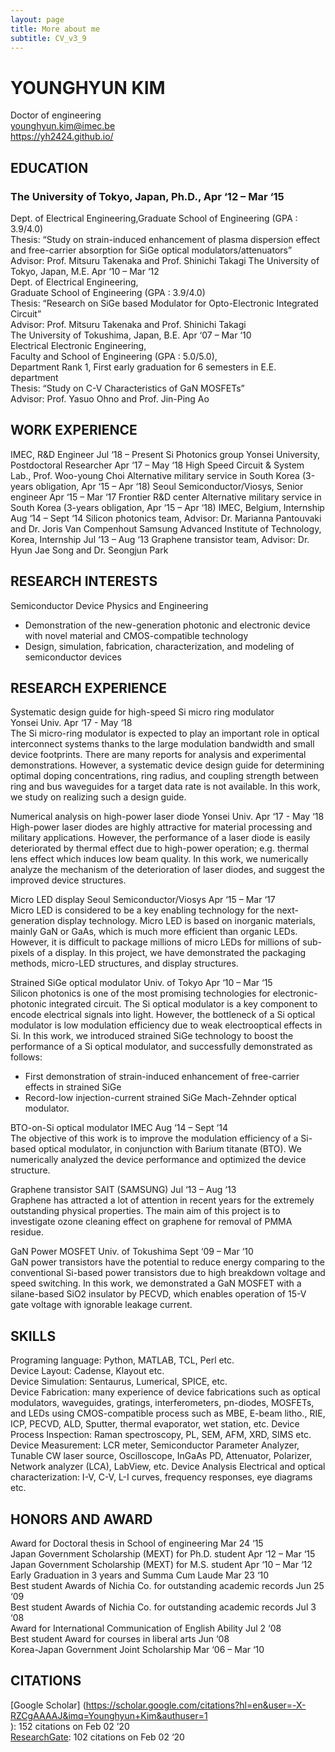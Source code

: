 ```yaml
---
layout: page
title: More about me
subtitle: CV_v3_9
---
```

# YOUNGHYUN KIM
Doctor of engineering  
younghyun.kim@imec.be  
https://yh2424.github.io/  

## EDUCATION
### The University of Tokyo, Japan, Ph.D., Apr ‘12 – Mar ‘15  
Dept. of Electrical Engineering,Graduate School of Engineering (GPA : 3.9/4.0)  
Thesis: “Study on strain-induced enhancement of plasma dispersion effect and free-carrier absorption for SiGe optical modulators/attenuators”  
Advisor: Prof. Mitsuru Takenaka and Prof. Shinichi Takagi
The University of Tokyo, Japan, M.E.			  		Apr ‘10 – Mar ‘12  
Dept. of Electrical Engineering,  
Graduate School of Engineering (GPA : 3.9/4.0)  
Thesis: “Research on SiGe based Modulator for Opto-Electronic Integrated Circuit”  
Advisor: Prof. Mitsuru Takenaka and Prof. Shinichi Takagi  
The University of Tokushima, Japan, B.E.				Apr ‘07 – Mar ‘10  
Electrical Electronic Engineering,   
Faculty and School of Engineering (GPA : 5.0/5.0),  
Department Rank 1, First early graduation for 6 semesters in E.E. department  
Thesis: “Study on C-V Characteristics of GaN MOSFETs”  
Advisor: Prof. Yasuo Ohno and Prof. Jin-Ping Ao  

##  WORK EXPERIENCE									    
IMEC, R&D Engineer 							Jul ‘18 – Present
Si Photonics group
Yonsei University, Postdoctoral Researcher 				Apr ‘17 – May ‘18
High Speed Circuit & System Lab., Prof. Woo-young Choi 
Alternative military service in South Korea (3-years obligation, Apr ‘15 – Apr ‘18)
Seoul Semiconductor/Viosys, Senior engineer 				Apr ‘15 – Mar ‘17
Frontier R&D center 
Alternative military service in South Korea (3-years obligation, Apr ‘15 – Apr ‘18)
IMEC, Belgium, Internship						Aug ‘14 – Sept ‘14
Silicon photonics team, 
Advisor: Dr. Marianna Pantouvaki and Dr. Joris Van Compenhout
Samsung Advanced Institute of Technology, Korea, Internship		Jul ‘13 – Aug ‘13
Graphene transistor team, 
Advisor: Dr. Hyun Jae Song and Dr. Seongjun Park

## RESEARCH INTERESTS								    
Semiconductor Device Physics and Engineering    
- 	Demonstration of the new-generation photonic and electronic device with novel material and CMOS-compatible technology  
-   Design, simulation, fabrication, characterization, and modeling of semiconductor devices

## RESEARCH EXPERIENCE								    
Systematic design guide for high-speed Si micro ring modulator	  
Yonsei Univ.	Apr ‘17 - May ‘18   
	  The Si micro-ring modulator is expected to play an important role in optical interconnect systems thanks to the large modulation bandwidth and small device footprints.  There are many reports for analysis and experimental demonstrations. However, a systematic device design guide for determining optimal doping concentrations, ring radius, and coupling strength between ring and bus waveguides for a target data rate is not available.  In this work, we study on realizing such a design guide.  

Numerical analysis on high-power laser diode		Yonsei Univ.	Apr ‘17 - May ‘18   
	  High-power laser diodes are highly attractive for material processing and military applications.  However, the performance of a laser diode is easily deteriorated by thermal effect due to high-power operation; e.g. thermal lens effect which induces low beam quality.  In this work, we numerically analyze the mechanism of the deterioration of laser diodes, and suggest the improved device structures.   

Micro LED display			Seoul Semiconductor/Viosys	Apr ‘15 – Mar ‘17   
	  Micro LED is considered to be a key enabling technology for the next-generation display technology. Micro LED is based on inorganic materials, mainly GaN or GaAs, which is much more efficient than organic LEDs. However, it is difficult to package millions of micro LEDs for millions of sub-pixels of a display. In this project, we have demonstrated the packaging methods, micro-LED structures, and display structures.

Strained SiGe optical modulator		Univ. of Tokyo		Apr ‘10 – Mar ‘15  
	Silicon photonics is one of the most promising technologies for electronic-photonic integrated circuit.  The Si optical modulator is a key component to encode electrical signals into light.  However, the bottleneck of a Si optical modulator is low modulation efficiency due to weak electrooptical effects in Si. In this work, we introduced strained SiGe technology to boost the performance of a Si optical modulator, and successfully demonstrated as follows:  
-	First demonstration of strain-induced enhancement of free-carrier effects in strained SiGe 
-	Record-low injection-current strained SiGe Mach-Zehnder optical modulator.

BTO-on-Si optical modulator			IMEC			Aug ‘14 – Sept ‘14  
	  The objective of this work is to improve the modulation efficiency of a Si-based optical modulator, in conjunction with Barium titanate (BTO).  We numerically analyzed the device performance and optimized the device structure.
	  
Graphene transistor				SAIT (SAMSUNG)	Jul ‘13 – Aug ‘13  
	  Graphene has attracted a lot of attention in recent years for the extremely outstanding physical properties.  The main aim of this project is to investigate ozone cleaning effect on graphene for removal of PMMA residue. 

GaN Power MOSFET				Univ. of Tokushima	Sept ‘09 – Mar ‘10  
	  GaN power transistors have the potential to reduce energy comparing to the conventional Si-based power transistors due to high breakdown voltage and speed switching. In this work, we demonstrated a GaN MOSFET with a silane-based SiO2 insulator by PECVD, which enables operation of 15-V gate voltage with ignorable leakage current.

## SKILLS										    
Programing language: Python, MATLAB, TCL, Perl etc.  
Device Layout: Cadense, Klayout etc.  
Device Simulation: Sentaurus, Lumerical, SPICE, etc.  
Device Fabrication: many experience of device fabrications such as optical modulators, waveguides, gratings, interferometers, pn-diodes, MOSFETs, and LEDs using CMOS-compatible process such as MBE, E-beam litho., RIE, ICP, PECVD, ALD, Sputter, thermal evaporator, wet station, etc.
Device Process Inspection: Raman spectroscopy, PL, SEM, AFM, XRD, SIMS etc.
Device Measurement: LCR meter, Semiconductor Parameter Analyzer, Tunable CW laser source, Oscilloscope, InGaAs PD, Attenuator, Polarizer, Network analyzer (LCA), LabView, etc.
Device Analysis Electrical and optical characterization: I-V, C-V, L-I curves, frequency responses, eye diagrams etc.

## HONORS AND AWARD								    
Award for Doctoral thesis in School of engineering				Mar 24 ‘15  
Japan Government Scholarship (MEXT) for Ph.D. student			Apr ‘12 – Mar ‘15  
Japan Government Scholarship (MEXT) for M.S. student			Apr ‘10 – Mar ‘12  
Early Graduation in 3 years and Summa Cum Laude 			Mar 23 ‘10  
Best student Awards of Nichia Co. for outstanding academic records 	Jun 25 ‘09  
Best student Awards of Nichia Co. for outstanding academic records		Jul 3 ‘08  
Award for International Communication of English Ability			Jul 2 ‘08  
Best student Award for courses in liberal arts 			 	Jun ‘08	  
Korea-Japan Government Joint Scholarship				Mar ‘06 – Mar ‘10  

## CITATIONS										    
[Google Scholar] (https://scholar.google.com/citations?hl=en&user=-X-RZCgAAAAJ&imq=Younghyun+Kim&authuser=1  
): 152 citations on Feb 02 ’20   
[ResearchGate](https://www.researchgate.net/profile/Younghyun_Kim4): 102 citations on Feb 02 ‘20  
